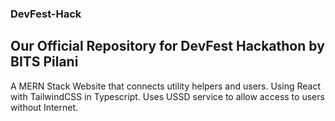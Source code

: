 ### DevFest-Hack
## Our Official Repository for DevFest Hackathon by BITS Pilani 

A MERN Stack Website that connects utility helpers and users. Using React with TailwindCSS in Typescript. Uses USSD service to allow access to users without Internet.
